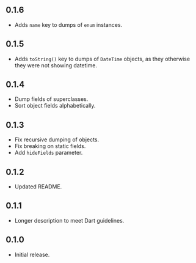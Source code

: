 ## 0.1.6

* Adds `name` key to dumps of `enum` instances.

## 0.1.5

* Adds `toString()` key to dumps of `DateTime` objects, as they otherwise they were not showing datetime.

## 0.1.4

* Dump fields of superclasses.
* Sort object fields alphabetically.

## 0.1.3

* Fix recursive dumping of objects.
* Fix breaking on static fields.
* Add `hideFields` parameter.

## 0.1.2

* Updated README.

## 0.1.1

* Longer description to meet Dart guidelines.

## 0.1.0

* Initial release.
